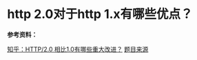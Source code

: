 # http 2.0对于http 1.x有哪些优点？



**参考资料：**

[知乎：HTTP/2.0 相比1.0有哪些重大改进？](https://www.zhihu.com/question/34074946)
[题目来源](https://zhuanlan.zhihu.com/p/32565654)
